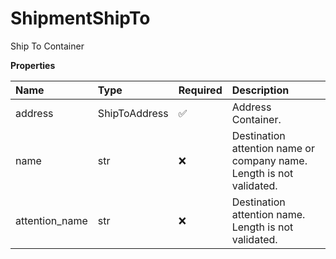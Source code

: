 # ShipmentShipTo

Ship To Container

**Properties**

| Name           | Type          | Required | Description                                                          |
| :------------- | :------------ | :------- | :------------------------------------------------------------------- |
| address        | ShipToAddress | ✅       | Address Container.                                                   |
| name           | str           | ❌       | Destination attention name or company name. Length is not validated. |
| attention_name | str           | ❌       | Destination attention name. Length is not validated.                 |

<!-- This file was generated by liblab | https://liblab.com/ -->
